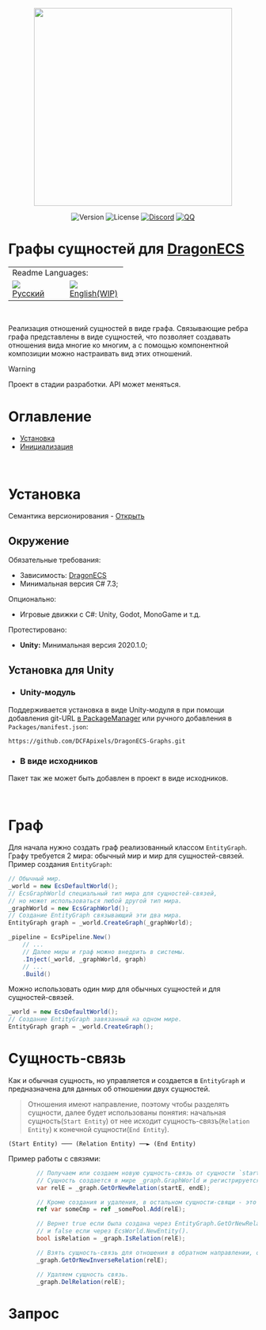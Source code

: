 <p align="center">
<img width="400" src="https://github.com/user-attachments/assets/4c1aaeea-7283-4980-b447-a3bc7e54aeb7">
</p>

<p align="center">
<img alt="Version" src="https://img.shields.io/github/package-json/v/DCFApixels/DragonECS-Graphs?color=%23ff4e85&style=for-the-badge">
<img alt="License" src="https://img.shields.io/github/license/DCFApixels/DragonECS-Graphs?color=ff4e85&style=for-the-badge">
<a href="https://discord.gg/kqmJjExuCf"><img alt="Discord" src="https://img.shields.io/badge/Discord-JOIN-00b269?logo=discord&logoColor=%23ffffff&style=for-the-badge"></a>
<a href="http://qm.qq.com/cgi-bin/qm/qr?_wv=1027&k=IbDcH43vhfArb30luGMP1TMXB3GCHzxm&authKey=s%2FJfqvv46PswFq68irnGhkLrMR6y9tf%2FUn2mogYizSOGiS%2BmB%2B8Ar9I%2Fnr%2Bs4oS%2B&noverify=0&group_code=949562781"><img alt="QQ" src="https://img.shields.io/badge/QQ-JOIN-00b269?logo=tencentqq&logoColor=%23ffffff&style=for-the-badge"></a>
</p>

# Графы сущностей для [DragonECS](https://github.com/DCFApixels/DragonECS)
 
<table>
  <tr></tr>
  <tr>
    <td colspan="3">Readme Languages:</td>
  </tr>
  <tr></tr>
  <tr>
    <td nowrap width="100">
      <a href="https://github.com/DCFApixels/DragonECS-Graphs/blob/main/README-RU.md">
        <img src="https://github.com/user-attachments/assets/3c699094-f8e6-471d-a7c1-6d2e9530e721"></br>
        <span>Русский</span>
      </a>  
    </td>
    <td nowrap width="100">
      <a href="https://github.com/DCFApixels/DragonECS-Graphs">
        <img src="https://github.com/user-attachments/assets/30528cb5-f38e-49f0-b23e-d001844ae930"></br>
        <span>English(WIP)</span>
      </a>  
    </td>
  </tr>
</table>

</br>

Реализация отношений сущностей в виде графа. Связывающие ребра графа представлены в виде сущностей, что позволяет создавать отношения вида многие ко многим, а с помощью компонентной композиции можно настраивать вид этих отношений.

> [!WARNING]
> Проект в стадии разработки. API может меняться.

# Оглавление
- [Установка](#установка)
- [Инициализация](#инициализация)

</br>

# Установка
Семантика версионирования - [Открыть](https://gist.github.com/DCFApixels/e53281d4628b19fe5278f3e77a7da9e8#file-dcfapixels_versioning_ru-md)
## Окружение
Обязательные требования:
+ Зависимость: [DragonECS](https://github.com/DCFApixels/DragonECS)
+ Минимальная версия C# 7.3;

Опционально:
+ Игровые движки с C#: Unity, Godot, MonoGame и т.д.

Протестировано:
+ **Unity:** Минимальная версия 2020.1.0;

## Установка для Unity
* ### Unity-модуль
Поддерживается установка в виде Unity-модуля в  при помощи добавления git-URL [в PackageManager](https://docs.unity3d.com/2023.2/Documentation/Manual/upm-ui-giturl.html) или ручного добавления в `Packages/manifest.json`: 
```
https://github.com/DCFApixels/DragonECS-Graphs.git
```
* ### В виде исходников
Пакет так же может быть добавлен в проект в виде исходников.

</br>

# Граф
Для начала нужно создать граф реализованный классом `EntityGraph`. Графу требуется 2 мира: обычный мир и мир для сущностей-связей. Пример создания `EntityGraph`:
```c#
// Обычный мир.
_world = new EcsDefaultWorld();
// EcsGraphWorld специальный тип мира для сущностей-связей,
// но может использоваться любой другой тип мира.
_graphWorld = new EcsGraphWorld();
// Создание EntityGraph связывающий эти два мира.
EntityGraph graph = _world.CreateGraph(_graphWorld);

_pipeline = EcsPipeline.New()
    // ...
    // Далее миры и граф можно внедрить в системы.
    .Inject(_world, _graphWorld, graph)
    // ...
    .Build()
```
Можно использовать один мир для обычных сущностей и для сущностей-связей. 
```c#
_world = new EcsDefaultWorld();
// Создание EntityGraph завязанный на одном мире.
EntityGraph graph = _world.CreateGraph();
```

# Сущность-связь

Как и обычная сущность, но управляется и создается в `EntityGraph` и предназначена для данных об отношении двух сущностей.

> Отношения имеют направление, поэтому чтобы разделять сущности, далее будет использованы понятия: начальная сущность(`Start Entity`) от нее исходит сущность-связъ(`Relation Entity`) к конечной сущности(`End Entity`).
```
(Start Entity) ─── (Relation Entity) ──► (End Entity)
```
Пример работы с связями:
```c#
        // Получаем или создаем новую сущность-связь от сущности `startE` к `endE`.
        // Сущность создается в мире _graph.GraphWorld и регистрируется в графе.
        var relE = _graph.GetOrNewRelation(startE, endE);

        // Кроме создания и удаления, в остальном сущности-свящи - это обычные сущности.
        ref var someCmp = ref _somePool.Add(relE);

        // Вернет true если была создана через EntityGraph.GetOrNewRelation(startE, endE)
        // и false если через EcsWorld.NewEntity().
        bool isRelation = _graph.IsRelation(relE);

        // Взять сущность-связь для отношения в обратном направлении, от `endE` к `startE`.
        _graph.GetOrNewInverseRelation(relE);

        // Удаляем сущность связь.
        _graph.DelRelation(relE);
```

# Запрос


